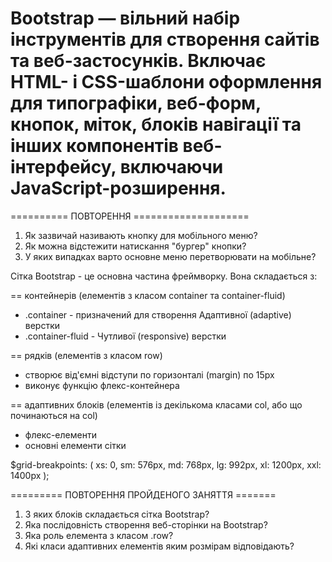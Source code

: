 # Bootstrap — вільний набір інструментів для створення сайтів та веб-застосунків. Включає HTML- і CSS-шаблони оформлення для типографіки, веб-форм, кнопок, міток, блоків навігації та інших компонентів веб-інтерфейсу, включаючи JavaScript-розширення.

========== ПОВТОРЕННЯ ====================

1. Як зазвичай називають кнопку для мобільного меню?
2. Як можна відстежити натискання "бургер" кнопки?
3. У яких випадках варто основне меню перетворювати на мобільне?

Сітка Bootstrap - це основна частина фреймворку. Вона складається з:

== контейнерів (елементів з класом container та container-fluid)

- .container - призначений для створення Адаптивної (adaptive) верстки
- .container-fluid - Чутливої (responsive) верстки

== рядків (елементів з класом row)

- створює від'ємні відступи по горизонталі (margin) по 15рх
- виконує функцію флекс-контейнера

== адаптивних блоків (елементів із декількома класами col, або що починаються на col)

- флекс-елементи
- основні елементи сітки

$grid-breakpoints: (
xs: 0,
sm: 576px,
md: 768px,
lg: 992px,
xl: 1200px,
xxl: 1400px
);

========= ПОВТОРЕННЯ ПРОЙДЕНОГО ЗАНЯТТЯ =======

1. З яких блоків складається сітка Bootstrap?
2. Яка послідовність створення веб-сторінки на Bootstrap?
3. Яка роль елемента з класом .row?
4. Які класи адаптивних елементів яким розмірам відповідають?
